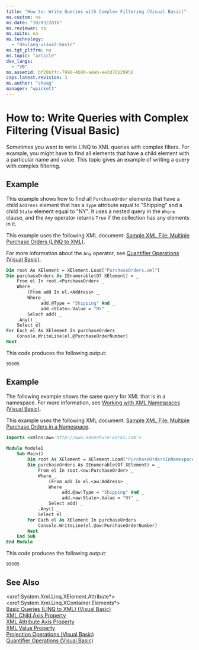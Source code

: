 ```yaml
---
title: "How to: Write Queries with Complex Filtering (Visual Basic)"
ms.custom: na
ms.date: "10/03/2016"
ms.reviewer: na
ms.suite: na
ms.technology: 
  - "devlang-visual-basic"
ms.tgt_pltfrm: na
ms.topic: "article"
dev_langs: 
  - "VB"
ms.assetid: bf286ffc-7990-4b00-a4eb-ee3d70129950
caps.latest.revision: 3
ms.author: "shoag"
manager: "wpickett"
---
```

# How to: Write Queries with Complex Filtering (Visual Basic)
Sometimes you want to write LINQ to XML queries with complex filters. For example, you might have to find all elements that have a child element with a particular name and value. This topic gives an example of writing a query with complex filtering.  
  
## Example  
 This example shows how to find all `PurchaseOrder` elements that have a child `Address` element that has a `Type` attribute equal to "Shipping" and a child `State` element equal to "NY". It uses a nested query in the `Where` clause, and the `Any` operator returns `True` if the collection has any elements in it.  
  
 This example uses the following XML document: [Sample XML File: Multiple Purchase Orders (LINQ to XML)](../VS_visualbasic/sample-xml-file--multiple-purchase-orders--linq-to-xml-3.md).  
  
 For more information about the `Any` operator, see [Quantifier Operations (Visual Basic)](../VS_visualbasic/quantifier-operations--visual-basic-.md).  
  
```vb  
Dim root As XElement = XElement.Load("PurchaseOrders.xml")  
Dim purchaseOrders As IEnumerable(Of XElement) = _  
    From el In root.<PurchaseOrder> _  
    Where _  
        (From add In el.<Address> _  
        Where _  
             add.@Type = "Shipping" And _  
             add.<State>.Value = "NY" _  
        Select add) _  
    .Any() _  
    Select el  
For Each el As XElement In purchaseOrders  
    Console.WriteLine(el.@PurchaseOrderNumber)  
Next  
```  
  
 This code produces the following output:  
  
```  
99505  
```  
  
## Example  
 The following example shows the same query for XML that is in a namespace. For more information, see [Working with XML Namespaces (Visual Basic)](../VS_visualbasic/working-with-xml-namespaces--visual-basic-.md).  
  
 This example uses the following XML document: [Sample XML File: Multiple Purchase Orders in a Namespace](../VS_visualbasic/sample-xml-file--multiple-purchase-orders-in-a-namespace3.md).  
  
```vb  
Imports <xmlns:aw='http://www.adventure-works.com'>  
  
Module Module1  
    Sub Main()  
        Dim root As XElement = XElement.Load("PurchaseOrdersInNamespace.xml")  
        Dim purchaseOrders As IEnumerable(Of XElement) = _  
            From el In root.<aw:PurchaseOrder> _  
            Where _  
                (From add In el.<aw:Address> _  
                Where _  
                     add.@aw:Type = "Shipping" And _  
                     add.<aw:State>.Value = "NY" _  
                Select add) _  
            .Any() _  
            Select el  
        For Each el As XElement In purchaseOrders  
            Console.WriteLine(el.@aw:PurchaseOrderNumber)  
        Next  
    End Sub  
End Module  
```  
  
 This code produces the following output:  
  
```  
99505  
```  
  
## See Also  
 \<xref:System.Xml.Linq.XElement.Attribute*>   
 \<xref:System.Xml.Linq.XContainer.Elements*>   
 [Basic Queries (LINQ to XML) (Visual Basic)](../VS_visualbasic/basic-queries--linq-to-xml---visual-basic-.md)   
 [XML Child Axis Property](../VS_visualbasic/xml-child-axis-property--visual-basic-.md)   
 [XML Attribute Axis Property](../VS_visualbasic/xml-attribute-axis-property--visual-basic-.md)   
 [XML Value Property](../VS_visualbasic/xml-value-property--visual-basic-.md)   
 [Projection Operations (Visual Basic)](../VS_visualbasic/projection-operations--visual-basic-.md)   
 [Quantifier Operations (Visual Basic)](../VS_visualbasic/quantifier-operations--visual-basic-.md)